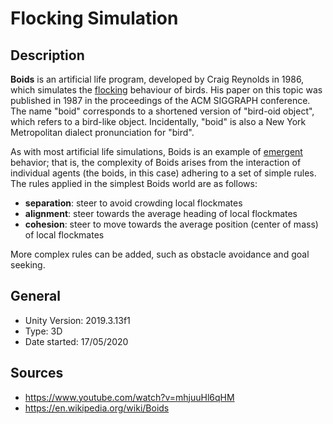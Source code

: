 # Flocking Simulation
## Description
**Boids** is an artificial life program, developed by Craig Reynolds in 1986, which simulates the [flocking](https://en.wikipedia.org/wiki/Flocking_(behavior) "Flocking (behavior)") behaviour of birds. His paper on this topic was published in 1987 in the proceedings of the ACM SIGGRAPH conference. The name "boid" corresponds to a shortened version of "bird-oid object", which refers to a bird-like object. Incidentally, "boid" is also a New York Metropolitan dialect pronunciation for "bird".

As with most artificial life simulations, Boids is an example of [emergent](https://en.wikipedia.org/wiki/Emergence "Emergence") behavior; that is, the complexity of Boids arises from the interaction of individual agents (the boids, in this case) adhering to a set of simple rules. The rules applied in the simplest Boids world are as follows:

-   **separation**: steer to avoid crowding local flockmates
-   **alignment**: steer towards the average heading of local flockmates
-   **cohesion**: steer to move towards the average position (center of mass) of local flockmates

More complex rules can be added, such as obstacle avoidance and goal seeking.
## General
- Unity Version: 2019.3.13f1
- Type: 3D
- Date started: 17/05/2020
## Sources
- https://www.youtube.com/watch?v=mhjuuHl6qHM
- https://en.wikipedia.org/wiki/Boids
<!--stackedit_data:
eyJoaXN0b3J5IjpbMTg3MjU0ODk4OCwtMzYyMTQxNzAxLDExNj
g0NzEyNjVdfQ==
-->